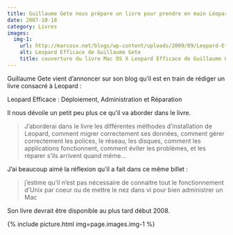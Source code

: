 ```yaml
---
title: Guillaume Gete nous prépare un livre pour prendre en main Léopard
date: 2007-10-18
category: Livres
images:
  img-1:
    url: http://marcosx.net/blogs/wp-content/uploads/2009/09/Leopard-Efficace.jpg
    alt: Leopard Efficace de Guillaume Gete
    title: couverture du livre Mac OS X Leopard Efficace de Guillaume Gete 
---
```


Guillaume Gete vient d’annoncer sur son blog qu’il est en train de rédiger un livre consacré à Leopard : 

Leopard Efficace : Déploiement, Administration et Réparation

Il nous dévoile un petit peu plus ce qu’il va aborder dans le livre.

> J’aborderai dans le livre les différentes méthodes d’installation de Leopard, comment migrer correctement ses données, comment gérer correctement les polices, le réseau, les disques, comment les applications fonctionnent, comment éviter les problèmes, et les réparer s’ils arrivent quand même…

J’ai beaucoup aimé la réflexion qu’il a fait dans ce même billet :

> j’estime qu’il n’est pas nécessaire de connaitre tout le fonctionnement d’Unix par coeur ou de mettre le nez dans vi pour bien administrer un Mac


Son livre devrait être disponible au plus tard début 2008.

{% include picture.html img=page.images.img-1 %}

